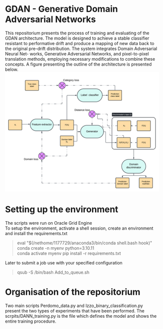 # GDAN - Generative Domain Adversarial Networks 
This repositorium presents the process of training and evaluating of the GDAN architecture. The model is designed to achieve a stable classifier resistant to performative drift and produce a mapping of new data back to the original
pre-drift distribution. The system integrates Domain Adversarial Neural Net-
works, Generative Adversarial Networks, and pixel-to-pixel translation methods,
employing necessary modifications to combine these concepts. A figure presenting the outline of the architecture is presented below.  
![My figure](./img/GDANN_architecture_diagram.png)

# Setting up the environment 
The scripts were run on Oracle Grid Engine  
To setup the environment, activate a shell session, create an environment and install the requirements.txt  
>eval "$(/nethome/1177729/anaconda3/bin/conda shell.bash hook)"  
>conda create -n myenv python=3.10.11  
>conda activate myenv 
>pip install -r requirements.txt   

Later to submit a job use with your specified configuration  
>qsub -S /bin/bash Add_to_queue.sh 

# Organisation of the repositorium 
Two main scripts Perdomo_data.py and Izzo_binary_classification.py present the two types of experiments that have been performed. The scrpits/DANN_training.py is the file which defines the model and shows the entire training procedure.